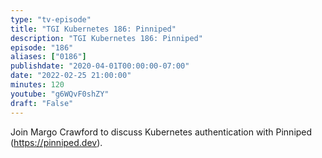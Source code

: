 ```yaml
---
type: "tv-episode"
title: "TGI Kubernetes 186: Pinniped"
description: "TGI Kubernetes 186: Pinniped"
episode: "186"
aliases: ["0186"]
publishdate: "2020-04-01T00:00:00-07:00"
date: "2022-02-25 21:00:00"
minutes: 120
youtube: "g6WQvF0shZY"
draft: "False"
---
```


Join Margo Crawford to discuss Kubernetes authentication with Pinniped (https://pinniped.dev).